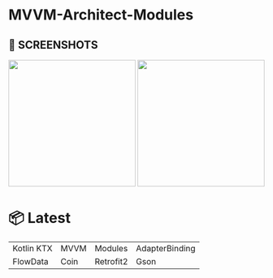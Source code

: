 # MVVM-Architect-Modules


## 📸 SCREENSHOTS
<img src="/demo/HomeScreen.png" width="250"/> <img  src="/demo/DetailsScreen.png" width="250"/> 


# 📦 Latest
|||||
|:-------------------|:------------------------|:------------------------|:------------------------|
|Kotlin KTX|MVVM|Modules|AdapterBinding 
|FlowData|Coin|Retrofit2|Gson|ViewBinding|DataBinding|dagger2|REST-API
